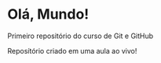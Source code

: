# Olá, Mundo!
 Primeiro repositório do curso de Git e GitHub

 Reposítório criado em uma aula ao vivo!